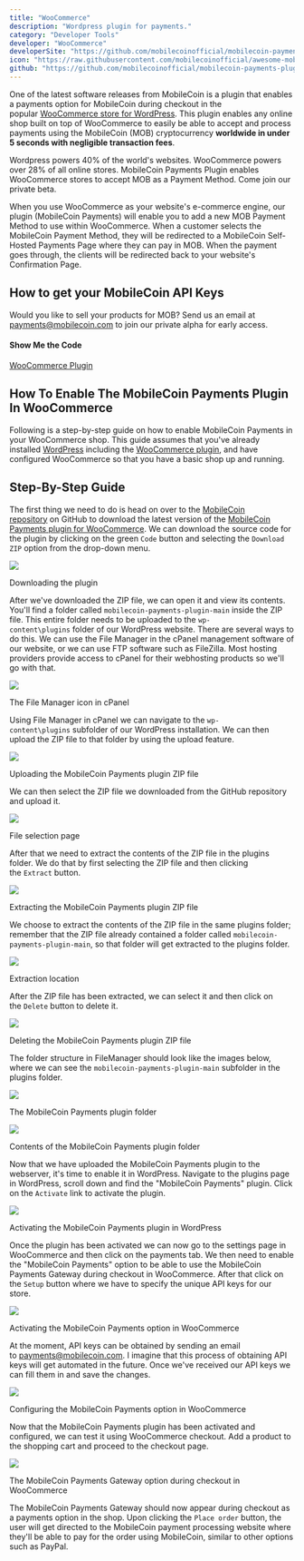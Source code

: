 ```yaml
---
title: "WooCommerce"
description: "Wordpress plugin for payments."
category: "Developer Tools"
developer: "WooCommerce"
developerSite: "https://github.com/mobilecoinofficial/mobilecoin-payments-plugin"
icon: "https://raw.githubusercontent.com/mobilecoinofficial/awesome-mobilecoin/main/directory/images/woo.svg"
github: "https://github.com/mobilecoinofficial/mobilecoin-payments-plugin"
---
```


One of the latest software releases from MobileCoin is a plugin that enables a payments option for MobileCoin during checkout in the popular [WooCommerce store for WordPress](https://woocommerce.com/).  This plugin enables any online shop built on top of WooCommerce to easily be able to accept and process payments using the MobileCoin (MOB) cryptocurrency **worldwide in under 5 seconds with negligible transaction fees**.

Wordpress powers 40% of the world's websites. WooCommerce powers over 28% of all online stores. MobileCoin Payments Plugin enables WooCommerce stores to accept MOB as a Payment Method. Come join our private beta. 

When you use WooCommerce as your website's e-commerce engine, our plugin (MobileCoin Payments) will enable you to add a new MOB Payment Method to use within WooCommerce. When a customer selects the MobileCoin Payment Method, they will be redirected to a MobileCoin Self-Hosted Payments Page where they can pay in MOB. When the payment goes through, the clients will be redirected back to your website's Confirmation Page.

## How to get your MobileCoin API Keys
Would you like to sell your products for MOB? Send us an email at payments@mobilecoin.com to join our private alpha for early access.


#### Show Me the Code
[WooCommerce Plugin](https://github.com/mobilecoinofficial/mobilecoin-payments-plugin)

## How To Enable The MobileCoin Payments Plugin In WooCommerce

Following is a step-by-step guide on how to enable MobileCoin Payments in your WooCommerce shop. This guide assumes that you've already installed [WordPress](https://wordpress.org/) including the [WooCommerce plugin](https://woocommerce.com/), and have configured WooCommerce so that you have a basic shop up and running.

Step-By-Step Guide
------------------

The first thing we need to do is head on over to the [MobileCoin repository](https://github.com/mobilecoinofficial/mobilecoin-payments-plugin) on GitHub to download the latest version of the [MobileCoin Payments plugin for WooCommerce](https://github.com/mobilecoinofficial/mobilecoin-payments-plugin). We can download the source code for the plugin by clicking on the green `Code` button and selecting the `Download ZIP` option from the drop-down menu.

[![](https://blog.kareldonk.com/wp-content/uploads/2021/12/mobsteps1-1440x746.jpg)](https://blog.kareldonk.com/wp-content/uploads/2021/12/mobsteps1.jpg)

Downloading the plugin

After we've downloaded the ZIP file, we can open it and view its contents. You'll find a folder called `mobilecoin-payments-plugin-main` inside the ZIP file. This entire folder needs to be uploaded to the `wp-content\plugins` folder of our WordPress website. There are several ways to do this. We can use the File Manager in the cPanel management software of our website, or we can use FTP software such as FileZilla. Most hosting providers provide access to cPanel for their webhosting products so we'll go with that.

[![](https://blog.kareldonk.com/wp-content/uploads/2021/12/mobsteps1a-1440x746.jpg)](https://blog.kareldonk.com/wp-content/uploads/2021/12/mobsteps1a.jpg)

The File Manager icon in cPanel

Using File Manager in cPanel we can navigate to the `wp-content\plugins` subfolder of our WordPress installation. We can then upload the ZIP file to that folder by using the upload feature.

[![](https://blog.kareldonk.com/wp-content/uploads/2021/12/mobsteps2-1440x746.jpg)](https://blog.kareldonk.com/wp-content/uploads/2021/12/mobsteps2.jpg)

Uploading the MobileCoin Payments plugin ZIP file

We can then select the ZIP file we downloaded from the GitHub repository and upload it.

[![](https://blog.kareldonk.com/wp-content/uploads/2021/12/mobsteps3-1440x746.jpg)](https://blog.kareldonk.com/wp-content/uploads/2021/12/mobsteps3.jpg)

File selection page

After that we need to extract the contents of the ZIP file in the plugins folder. We do that by first selecting the ZIP file and then clicking the `Extract` button.

[![](https://blog.kareldonk.com/wp-content/uploads/2021/12/mobsteps4-1440x746.jpg)](https://blog.kareldonk.com/wp-content/uploads/2021/12/mobsteps4.jpg)

Extracting the MobileCoin Payments plugin ZIP file

We choose to extract the contents of the ZIP file in the same plugins folder; remember that the ZIP file already contained a folder called `mobilecoin-payments-plugin-main`, so that folder will get extracted to the plugins folder.

[![](https://blog.kareldonk.com/wp-content/uploads/2021/12/mobsteps5-1440x746.jpg)](https://blog.kareldonk.com/wp-content/uploads/2021/12/mobsteps5.jpg)

Extraction location

After the ZIP file has been extracted, we can select it and then click on the `Delete` button to delete it.

[![](https://blog.kareldonk.com/wp-content/uploads/2021/12/mobsteps6-1440x746.jpg)](https://blog.kareldonk.com/wp-content/uploads/2021/12/mobsteps6.jpg)

Deleting the MobileCoin Payments plugin ZIP file

The folder structure in FileManager should look like the images below, where we can see the `mobilecoin-payments-plugin-main` subfolder in the plugins folder.

[![](https://blog.kareldonk.com/wp-content/uploads/2021/12/mobsteps7-1440x746.jpg)](https://blog.kareldonk.com/wp-content/uploads/2021/12/mobsteps7.jpg)

The MobileCoin Payments plugin folder

[![](https://blog.kareldonk.com/wp-content/uploads/2021/12/mobsteps8-1440x746.jpg)](https://blog.kareldonk.com/wp-content/uploads/2021/12/mobsteps8.jpg)

Contents of the MobileCoin Payments plugin folder

Now that we have uploaded the MobileCoin Payments plugin to the webserver, it's time to enable it in WordPress. Navigate to the plugins page in WordPress, scroll down and find the "MobileCoin Payments" plugin. Click on the `Activate` link to activate the plugin.

[![](https://blog.kareldonk.com/wp-content/uploads/2021/12/mobsteps9-1440x746.jpg)](https://blog.kareldonk.com/wp-content/uploads/2021/12/mobsteps9.jpg)

Activating the MobileCoin Payments plugin in WordPress

Once the plugin has been activated we can now go to the settings page in WooCommerce and then click on the payments tab. We then need to enable the "MobileCoin Payments" option to be able to use the MobileCoin Payments Gateway during checkout in WooCommerce. After that click on the `Setup` button where we have to specify the unique API keys for our store.

[![](https://blog.kareldonk.com/wp-content/uploads/2021/12/mobsteps10-1440x746.jpg)](https://blog.kareldonk.com/wp-content/uploads/2021/12/mobsteps10.jpg)

Activating the MobileCoin Payments option in WooCommerce

At the moment, API keys can be obtained by sending an email to <payments@mobilecoin.com>. I imagine that this process of obtaining API keys will get automated in the future. Once we've received our API keys we can fill them in and save the changes.

[![](https://blog.kareldonk.com/wp-content/uploads/2021/12/mobsteps11-1440x746.jpg)](https://blog.kareldonk.com/wp-content/uploads/2021/12/mobsteps11.jpg)

Configuring the MobileCoin Payments option in WooCommerce

Now that the MobileCoin Payments plugin has been activated and configured, we can test it using WooCommerce checkout. Add a product to the shopping cart and proceed to the checkout page.

[![](https://blog.kareldonk.com/wp-content/uploads/2021/12/mobsteps12.jpg)](https://blog.kareldonk.com/wp-content/uploads/2021/12/mobsteps12.jpg)

The MobileCoin Payments Gateway option during checkout in WooCommerce

The MobileCoin Payments Gateway should now appear during checkout as a payments option in the shop. Upon clicking the `Place order` button, the user will get directed to the MobileCoin payment processing website where they'll be able to pay for the order using MobileCoin, similar to other options such as PayPal.
